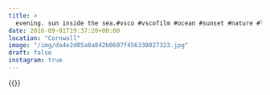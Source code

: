 ```yaml
---
title: >
  evening. sun inside the sea.#vsco #vscofilm #ocean #sunset #nature #landscape #colors
date: 2016-09-01T19:37:20+00:00
location: "Cornwall"
image: "/img/da4e2d05a8a842b0697f456330027323.jpg"
draft: false
instagram: true
---
```


{{<photo src="/img/da4e2d05a8a842b0697f456330027323.jpg">}}
